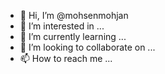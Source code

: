 - 👋 Hi, I’m @mohsenmohjan
- 👀 I’m interested in ...
- 🌱 I’m currently learning ...
- 💞️ I’m looking to collaborate on ...
- 📫 How to reach me ...

<!---
mohsenmohjan/mohsenmohjan is a ✨ special ✨ repository because its `README.md` (this file) appears on your GitHub profile.
You can click the Preview link to take a look at your changes.
--->
